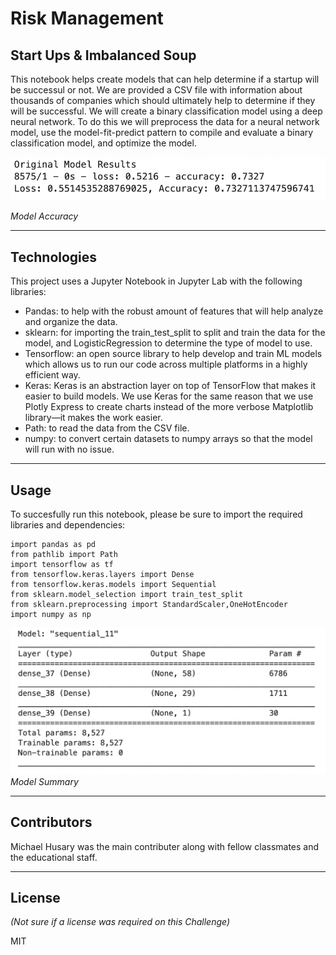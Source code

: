 # Risk Management
## Start Ups & Imbalanced Soup

This notebook helps create models that can help determine if a startup will be successul or not. We are provided a CSV file with information about thousands of companies which should ultimately help to determine if they will be successful. We will create a binary classification model using a deep neural network. To do this we will preprocess the data for a neural network model, use the model-fit-predict pattern to compile and evaluate a binary classification model, and optimize the model.

![](Images/modelaccuracyresults.png)

_Model Accuracy_

---

## Technologies

This project uses a Jupyter Notebook in Jupyter Lab with the following libraries:

- Pandas: to help with the robust amount of features that will help analyze and organize the data.
- sklearn: for importing the train_test_split to split and train the data for the model, and LogisticRegression to determine the type of model to use. 
- Tensorflow: an open source library to help develop and train ML models which allows us to run our code across multiple platforms in a highly efficient way.
- Keras: Keras is an abstraction layer on top of TensorFlow that makes it easier to build models. We use Keras for the same reason that we use Plotly Express to create charts instead of the more verbose Matplotlib library—it makes the work easier.
- Path: to read the data from the CSV file.
- numpy: to convert certain datasets to numpy arrays so that the model will run with no issue.

---

## Usage

To succesfully run this notebook, please be sure to import the required libraries and dependencies:

```
import pandas as pd
from pathlib import Path
import tensorflow as tf
from tensorflow.keras.layers import Dense
from tensorflow.keras.models import Sequential
from sklearn.model_selection import train_test_split
from sklearn.preprocessing import StandardScaler,OneHotEncoder
import numpy as np
```

![](Images/modelsummary.png)
_Model Summary_

---

## Contributors

Michael Husary was the main contributer along with fellow classmates and the educational staff. 

--- 

## License
*(Not sure if a license was required on this Challenge)*


MIT
